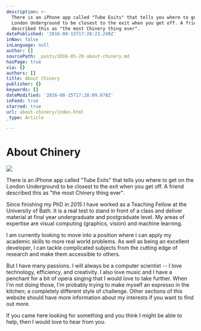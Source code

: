 ```yaml
---
description: >-
  There is an iPhone app called "Tube Exits" that tells you where to get on the
  London Underground to be closest to the exit when you get off. A friend
  described this as "the most Chinery thing ever".
datePublished: '2016-08-15T17:28:23.249Z'
inNav: false
inLanguage: null
author: []
sourcePath: _posts/2016-05-20-about-chinery.md
hasPage: true
via: {}
authors: []
title: About Chinery
publisher: {}
keywords: []
dateModified: '2016-08-15T17:28:09.678Z'
inFeed: true
starred: true
url: about-chinery/index.html
_type: Article

---
```

# About Chinery
![](https://the-grid-user-content.s3-us-west-2.amazonaws.com/3e53a1ea-e248-40a3-af23-9c8a541743e3.jpg)

There is an iPhone app called "Tube Exits" that tells you where to get on the London Underground to be closest to the exit when you get off. A friend described this as "the most Chinery thing ever".

Since finishing my PhD in 2015 I have worked as a Teaching Fellow at the University of Bath. It is a real test to stand in front of a class and deliver material at final year undergraduate and postgraduate level. My areas of expertise are visual computing (graphics, vision) and machine learning.

I am currently looking to move into a position where I can apply my academic skills to more real world problems. As well as being an excellent developer, I can tackle complicated subjects from the cutting edge of research and make them accessible to others.

But I have many passions. I will always be a computer scientist -- I love technology, efficiency, and creativity. I also love music and I have a penchant for a bit of opera singing that I would love to take further. When I'm not doing those, I'm probably trying to make myself an espresso in the kitchen; a completely different style of challenge. Other sections of this website should have more information about my interests if you want to find out more.

If you came here looking for something and you think I might be able to help, then I would love to hear from you.